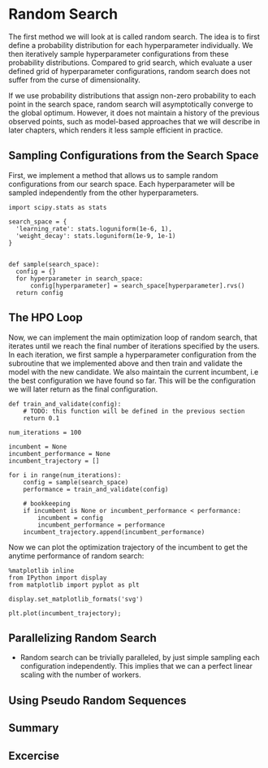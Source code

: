 # Random Search

The first method we will look at is called random search. The idea is to first define a probability distribution for each hyperparameter individually. We then iteratively sample hyperparameter configurations from these probability distributions. Compared to grid search, which evaluate a user defined grid of hyperparameter configurations, random search does not suffer from the curse of dimensionality.

If we use probability distributions that assign non-zero probability to each point in the search space, random search will asymptotically converge to the global optimum. However, it does not maintain a history of the previous observed points, such as model-based approaches that we will describe in later chapters, which renders it less sample efficient in practice.

## Sampling Configurations from the Search Space

First, we implement a method that allows us to sample random configurations from our search space. Each hyperparameter will be sampled independently from the other hyperparameters.

```{.python .input  n=4}
import scipy.stats as stats

search_space = {
  'learning_rate': stats.loguniform(1e-6, 1),
  'weight_decay': stats.loguniform(1e-9, 1e-1)
}


def sample(search_space):
  config = {}
  for hyperparameter in search_space:
      config[hyperparameter] = search_space[hyperparameter].rvs()
  return config
```

## The HPO Loop

Now, we can implement the main optimization loop of random search, that iterates until we reach the final number of iterations specified by the users. In each iteration, we first sample a hyperparameter configuration from the subroutine that we implemented above and then train and validate the model with the new candidate. We also maintain the current incumbent, i.e the best configuration we have found so far. This will be the configuration we will later return as the final configuration.

```{.python .input  n=4}
def train_and_validate(config):
    # TODO: this function will be defined in the previous section
    return 0.1

num_iterations = 100

incumbent = None
incumbent_performance = None
incumbent_trajectory = []

for i in range(num_iterations):
    config = sample(search_space)
    performance = train_and_validate(config)

    # bookkeeping
    if incumbent is None or incumbent_performance < performance:
        incumbent = config
        incumbent_performance = performance
    incumbent_trajectory.append(incumbent_performance)
```



Now we can plot the optimization trajectory of the incumbent to get the anytime performance of random search:

```{.python .input  n=4}
%matplotlib inline
from IPython import display
from matplotlib import pyplot as plt

display.set_matplotlib_formats('svg')

plt.plot(incumbent_trajectory);

```



## Parallelizing Random Search

- Random search can be trivially paralleled, by just simple sampling each configuration independently. This implies that we can a perfect linear scaling with the number of workers.



## Using Pseudo Random Sequences





## Summary



## Excercise

